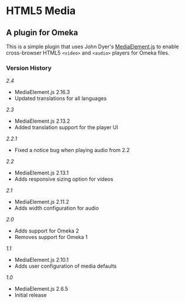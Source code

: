 # HTML5 Media #
## A plugin for Omeka ##

This is a simple plugin that uses John Dyer's [MediaElement.js][1] to enable
cross-browser HTML5 `<video>` and `<audio>` players for Omeka files.

### Version History ###

*2.4*

* MediaElement.js 2.16.3
* Updated translations for all languages

*2.3*

* MediaElement.js 2.13.2
* Added translation support for the player UI

*2.2.1*

* Fixed a notice bug when playing audio from 2.2

*2.2*

* MediaElement.js 2.13.1
* Adds responsive sizing option for videos

*2.1*

* MediaElement.js 2.11.2
* Adds width configuration for audio

*2.0*

* Adds support for Omeka 2
* Removes support for Omeka 1

*1.1*

* MediaElement.js 2.10.1
* Adds user configuration of media defaults

*1.0*

* MediaElement.js 2.6.5
* Initial release

 [1]: http://mediaelementjs.com/
